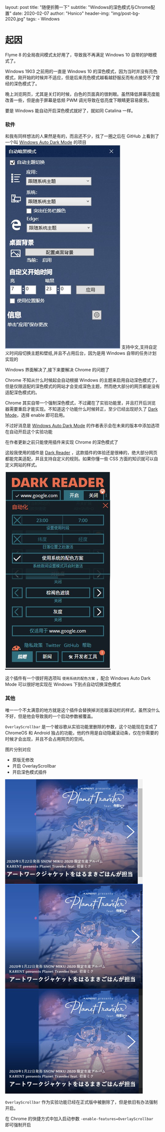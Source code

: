 layout:     post
title:      "随便折腾一下"
subtitle:   "Windows的深色模式与Chrome配置"
date:       2020-02-07
author:     "Hsnico"
header-img: "img/post-bg-2020.jpg"
tags:
    - Windows

# 起因

Flyme 8 的全局夜间模式太好用了，导致我不再满足 Windows 10 自带的护眼模式了。

Windows 1903 之前用的一直是 Windows 10 的深色模式，因为当时并没有亮色模式，刚开始的时候并不适应，但是后来亮色模式越看越舒服反而有点接受不了曾经的深色模式了。

晚上浏览网页，尤其是关灯的时候，白色的页面真的很刺眼。虽然降低屏幕亮度能改善一些，但是由于屏幕是低频 PWM 调光导致在低亮度下眼睛更容易疲劳。

要是 Windows 能自动开启深色模式就好了，就如同 Catalina 一样。

### 软件

和我有同样想法的人果然是有的，而且还不少，找了一圈之后在 GitHub 上看到了一个叫 [Windows Auto Dark Mode][WADM] 的项目
![Auto Dark Mode](/img/posts/20200217/023220.jpg)
支持中文,支持自定义时间段切换主题和壁纸,并且不占用后台，因为是用 Windows 自带的任务计划实现的

Windows 界面解决了,接下来要解决 Chrome 的问题了

Chrome 不知从什么时候起会自动根据 Windows 的主题来启用自动深色模式了，但是仅限适配的深色模式的网站才会变成深色主题，然而绝大部分的网页都是没有适配深色模式的。

Chrome 其实自带一个强制深色模式，不过藏在了实验功能里，并且打开后浏览器需要重启才能实现。不知道这个功能什么时候转正，至少已经出现好久了 [Dark Mode][CDM]，选择 enable 即可启用。

不过好消息是 [Windows Auto Dark Mode][WADM] 的作者表示会在未来的版本中添加选项在自动开启这个实验功能

在作者更新之前只能使用插件来实现 Chrome 的深色模式了

这般我使用的插件是 [Dark Reader][DR] ，这款插件的体验还是很棒的，绝大部分网页都能完美适配，并且支持自定义的规则。如果你懂一些 CSS 方面的知识就可以自定义网站的样式。

![Dark Reader](/img/posts/20200217/025053.jpg)

这个插件有一个很好用选项叫 `使用系统的配色方案` ，配合 Windows Auto Dark Mode 可以很好地实现在 Windows 下到点自动切换深色模式


### 其他
唯一一个不太满意的地方就是这个插件会替换掉浏览器滚动栏的样式，虽然没什么不好，但是他会导致我的一个启动参数被覆盖。

`OverlayScrollbar` 是一个被谷歌从实验功能里删除的参数，这个功能现在变成了 ChromeOS 和 Android 独占的功能，他的作用是自动隐藏滚动条，仅在你需要的时候才会出现，并且不会占用网页的空间。

图片分别对应

+ 原版无修改
+ 开启 OverlayScrollbar
+ 开启深色模式插件

![](/img/posts/20200217/030947.jpg)

`OverlayScrollbar` 作为实验功能已经在正式版中被删除了，但是依旧有办法强制开启。

在 Chrome 的快捷方式中加入启动参数 `-enable-features=OverlayScrollbar ` 即可强制开启

  [WADM]: https://github.com/Armin2208/Windows-Auto-Night-Mode/
  [CDM]: chrome://flags/#enable-force-dark/
  [DR]: https://chrome.google.com/webstore/detail/dark-reader/eimadpbcbfnmbkopoojfekhnkhdbieeh